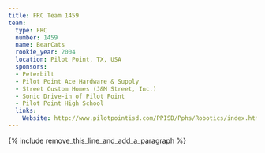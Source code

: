 ```yaml
---
title: FRC Team 1459
team:
  type: FRC
  number: 1459
  name: BearCats
  rookie_year: 2004
  location: Pilot Point, TX, USA
  sponsors:
  - Peterbilt
  - Pilot Point Ace Hardware & Supply
  - Street Custom Homes (J&M Street, Inc.)
  - Sonic Drive-in of Pilot Point
  - Pilot Point High School
  links:
    Website: http://www.pilotpointisd.com/PPISD/Pphs/Robotics/index.htm
---
```


{% include remove_this_line_and_add_a_paragraph %}
